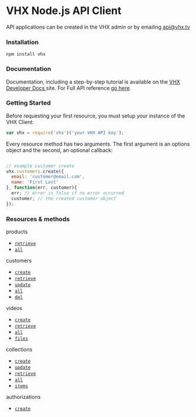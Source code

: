 # VHX Node.js API Client

API applications can be created in the VHX admin or by emailing [api@vhx.tv](mailto:api@vhx.tv)

### Installation

`npm install vhx`

### Documentation

Documentation, including a step-by-step tutorial is available on the [VHX Developer Docs ](http://dev.vhx.tv/api?javascript) site.
For Full API reference [go here](http://dev.vhx.tv/docs/api?javascript).

### Getting Started

Before requesting your first resource, you must setup your instance of the VHX Client:

```js
var vhx = require('vhx')('your VHX API key');
```

Every resource method has two arguments. The first argument is an options object and the second, an optional callback:

```js

// example customer create
vhx.customers.create({
  email: 'customer@email.com',
  name: 'First Last'
}, function(err, customer){
  err; // error is false if no error occurred
  customer; // the created customer object
});
```

### Resources & methods

products
  * [`retrieve`](http://dev.vhx.tv/docs/api/?javascript#product-retrieve)
  * [`all`](http://dev.vhx.tv/docs/api/?javascript#product-list)

customers
  * [`create`](http://dev.vhx.tv/docs/api/?javascript#customer-create)
  * [`retrieve`](http://dev.vhx.tv/docs/api/?javascript#customer-retrieve)
  * [`update`](http://dev.vhx.tv/docs/api/?javascript#customer-update)
  * [`all`](http://dev.vhx.tv/docs/api/?javascript#customer-list)
  * [`del`](http://dev.vhx.tv/docs/api/?javascript#customer-delete)

videos
  * [`create`](http://dev.vhx.tv/docs/api/?javascript#videos-create)
  * [`retrieve`](http://dev.vhx.tv/docs/api?javascript#videos-get)
  * [`all`](http://dev.vhx.tv/docs/api?javascript#videos-list)
  * [`files`](http://dev.vhx.tv/docs/api/?javascript#videos-list-files)

collections
  * [`create`](http://dev.vhx.tv/docs/api?javascript#collections-create)
  * [`update`](http://dev.vhx.tv/docs/api?javascript#collections-update)
  * [`retrieve`](http://dev.vhx.tv/docs/api?javascript#collections-retrieve)
  * [`all`](http://dev.vhx.tv/docs/api?javascript#collections-list)
  * [`items`](http://dev.vhx.tv/docs/api?javascript#collection-items-list)

authorizations
  * [`create`](http://dev.vhx.tv/docs/api/?javascript#authorizations-create)
